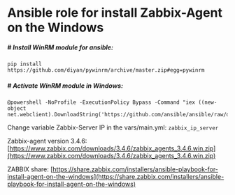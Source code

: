 # Ansible role for install Zabbix-Agent on the Windows


##### # Install WinRM module for ansible:
`pip install https://github.com/diyan/pywinrm/archive/master.zip#egg=pywinrm`


##### # Activate WinRM module in Windows: 
```
@powershell -NoProfile -ExecutionPolicy Bypass -Command "iex ((new-object net.webclient).DownloadString('https://github.com/ansible/ansible/raw/devel/examples/scripts/ConfigureRemotingForAnsible.ps1'))"
```



Change variable Zabbix-Server IP in the vars/main.yml: `zabbix_ip_server`


Zabbix-agent version 3.4.6: [https://www.zabbix.com/downloads/3.4.6/zabbix_agents_3.4.6.win.zip](https://www.zabbix.com/downloads/3.4.6/zabbix_agents_3.4.6.win.zip)


ZABBIX share: [https://share.zabbix.com/installers/ansible-playbook-for-install-agent-on-the-windows](https://share.zabbix.com/installers/ansible-playbook-for-install-agent-on-the-windows)
